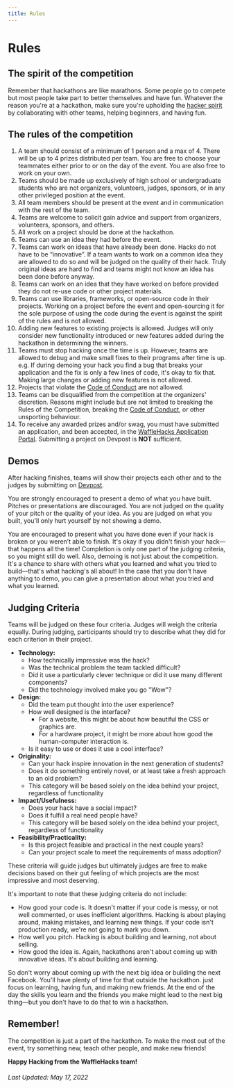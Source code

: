 ```yaml
---
title: Rules
---
```


# Rules

## The spirit of the competition

Remember that hackathons are like marathons.
Some people go to compete but most people take part to better themselves and have fun.
Whatever the reason you're at a hackathon, make sure you're upholding the [hacker spirit](https://medium.com/@tfogo/the-spirit-of-hackathons-a0d81a65060a#.6cx5ac9t8) by collaborating with other teams, helping beginners, and having fun.


## The rules of the competition

1. A team should consist of a minimum of 1 person and a max of 4.
   There will be up to 4 prizes distributed per team.
   You are free to choose your teammates either prior to or on the day of the event.
   You are also free to work on your own.
2. Teams should be made up exclusively of high school or undergraduate students who are not organizers, volunteers, judges, sponsors, or in any other privileged position at the event.
3. All team members should be present at the event and in communication with the rest of the team.
4. Teams are welcome to solicit gain advice and support from organizers, volunteers, sponsors, and others.
5. All work on a project should be done at the hackathon.
6. Teams can use an idea they had before the event.
7. Teams can work on ideas that have already been done.
   Hacks do not have to be “innovative”.
   If a team wants to work on a common idea they are allowed to do so and will be judged on the quality of their hack.
   Truly original ideas are hard to find and teams might not know an idea has been done before anyway.
8. Teams can work on an idea that they have worked on before provided they do not re-use code or other project materials.
9. Teams can use libraries, frameworks, or open-source code in their projects.
   Working on a project before the event and open-sourcing it for the sole purpose of using the code during the event is against the spirit of the rules and is not allowed.
10. Adding new features to existing projects is allowed.
    Judges will only consider new functionality introduced or new features added during the hackathon in determining the winners.
11. Teams must stop hacking once the time is up.
    However, teams are allowed to debug and make small fixes to their programs after time is up.
    e.g. If during demoing your hack you find a bug that breaks your application and the fix is only a few lines of code, it's okay to fix that.
    Making large changes or adding new features is not allowed.
12. Projects that violate the [Code of Conduct](https://mlh.io/code-of-conduct) are not allowed.
13. Teams can be disqualified from the competition at the organizers' discretion.
    Reasons might include but are not limited to breaking the Rules of the Competition, breaking the [Code of Conduct](https://mlh.io/code-of-conduct), or other unsporting behaviour.
14. To receive any awarded prizes and/or swag, you must have submitted an application, and been accepted, in the [WaffleHacks Application Portal](https://apply.wafflehacks.org).
    Submitting a project on Devpost is **NOT** sufficient. 


## Demos

After hacking finishes, teams will show their projects each other and to the judges by submitting on [Devpost](https://wffl.link/devpost).

You are strongly encouraged to present a demo of what you have built.
Pitches or presentations are discouraged.
You are not judged on the quality of your pitch or the quality of your idea.
As you are judged on what you built, you'll only hurt yourself by not showing a demo.

You are encouraged to present what you have done even if your hack is broken or you weren’t able to finish.
It's okay if you didn't finish your hack—that happens all the time!
Completion is only one part of the judging criteria, so you might still do well.
Also, demoing is not just about the competition.
It's a chance to share with others what you learned and what you tried to build—that's what hacking's all about!
In the case that you don't have anything to demo, you can give a presentation about what you tried and what you learned.


## Judging Criteria

Teams will be judged on these four criteria.
Judges will weigh the criteria equally.
During judging, participants should try to describe what they did for each criterion in their project.

- __Technology:__
  - How technically impressive was the hack?
  - Was the technical problem the team tackled difficult?
  - Did it use a particularly clever technique or did it use many different components?
  - Did the technology involved make you go "Wow"?
- __Design:__
  - Did the team put thought into the user experience?
  - How well designed is the interface?
    - For a website, this might be about how beautiful the CSS or graphics are.
    - For a hardware project, it might be more about how good the human-computer interaction is.
  - Is it easy to use or does it use a cool interface?
- __Originality:__
  - Can your hack inspire innovation in the next generation of students?
  - Does it do something entirely novel, or at least take a fresh approach to an old problem?
  - This category will be based solely on the idea behind your project, regardless of functionality
- __Impact/Usefulness:__
  - Does your hack have a social impact?
  - Does it fulfill a real need people have?
  - This category will be based solely on the idea behind your project, regardless of functionality
- __Feasibility/Practicality:__
  - Is this project feasible and practical in the next couple years?
  - Can your project scale to meet the requirements of mass adoption?

These criteria will guide judges but ultimately judges are free to make decisions based on their gut feeling of which projects are the most impressive and most deserving.

It's important to note that these judging criteria do not include:

- How good your code is.
  It doesn't matter if your code is messy, or not well commented, or uses inefficient algorithms.
  Hacking is about playing around, making mistakes, and learning new things.
  If your code isn't production ready, we're not going to mark you down.
- How well you pitch.
  Hacking is about building and learning, not about selling.
- How good the idea is.
  Again, hackathons aren't about coming up with innovative ideas.
  It's about building and learning.

So don't worry about coming up with the next big idea or building the next Facebook. You'll have plenty of time for that outside the hackathon. just focus on learning, having fun, and making new friends. At the end of the day the skills you learn and the friends you make might lead to the next big thing—but you don't have to do that to win a hackathon.


## Remember!

The competition is just a part of the hackathon.
To make the most out of the event, try something new, teach other people, and make new friends!

**Happy Hacking from the WaffleHacks team!**


###### _Last Updated: May 17, 2022_
